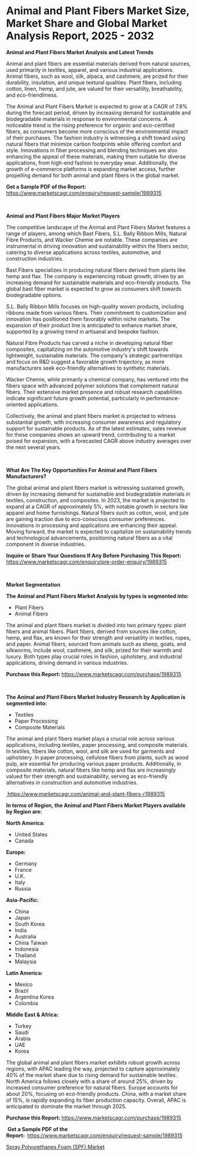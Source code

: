 <p><h1>Animal and Plant Fibers Market Size, Market Share and Global Market Analysis Report, 2025 - 2032</h1></p><p><strong>Animal and Plant Fibers Market Analysis and Latest Trends</strong></p>
<p><p>Animal and plant fibers are essential materials derived from natural sources, used primarily in textiles, apparel, and various industrial applications. Animal fibers, such as wool, silk, alpaca, and cashmere, are prized for their durability, insulation, and unique textural qualities. Plant fibers, including cotton, linen, hemp, and jute, are valued for their versatility, breathability, and eco-friendliness. </p><p>The Animal and Plant Fibers Market is expected to grow at a CAGR of 7.8% during the forecast period, driven by increasing demand for sustainable and biodegradable materials in response to environmental concerns. A noticeable trend is the rising preference for organic and eco-certified fibers, as consumers become more conscious of the environmental impact of their purchases. The fashion industry is witnessing a shift toward using natural fibers that minimize carbon footprints while offering comfort and style. Innovations in fiber processing and blending techniques are also enhancing the appeal of these materials, making them suitable for diverse applications, from high-end fashion to everyday wear. Additionally, the growth of e-commerce platforms is expanding market access, further propelling demand for both animal and plant fibers in the global market.</p></p>
<p><strong>Get a Sample PDF of the Report:&nbsp;</strong> <a href="https://www.marketscagr.com/enquiry/request-sample/1989315?utm_campaign=3432&utm_medium=2&utm_source=Github&utm_content=ia&utm_term=03042025&utm_id=animal-and-plant-fibers">https://www.marketscagr.com/enquiry/request-sample/1989315</a></p>
<p>&nbsp;</p>
<p><strong>Animal and Plant Fibers Major Market Players</strong></p>
<p><p>The competitive landscape of the Animal and Plant Fibers Market features a range of players, among which Bast Fibers, S.L. Bally Ribbon Mills, Natural Fibre Products, and Wacker Chemie are notable. These companies are instrumental in driving innovation and sustainability within the fibers sector, catering to diverse applications across textiles, automotive, and construction industries.</p><p>Bast Fibers specializes in producing natural fibers derived from plants like hemp and flax. The company is experiencing robust growth, driven by an increasing demand for sustainable materials and eco-friendly products. The global bast fiber market is expected to grow as consumers shift towards biodegradable options.</p><p>S.L. Bally Ribbon Mills focuses on high-quality woven products, including ribbons made from various fibers. Their commitment to customization and innovation has positioned them favorably within niche markets. The expansion of their product line is anticipated to enhance market share, supported by a growing trend in artisanal and bespoke fashion.</p><p>Natural Fibre Products has carved a niche in developing natural fiber composites, capitalizing on the automotive industry's shift towards lightweight, sustainable materials. The company's strategic partnerships and focus on R&D suggest a favorable growth trajectory, as more manufacturers seek eco-friendly alternatives to synthetic materials.</p><p>Wacker Chemie, while primarily a chemical company, has ventured into the fibers space with advanced polymer solutions that complement natural fibers. Their extensive market presence and robust research capabilities indicate significant future growth potential, particularly in performance-oriented applications.</p><p>Collectively, the animal and plant fibers market is projected to witness substantial growth, with increasing consumer awareness and regulatory support for sustainable products. As of the latest estimates, sales revenue for these companies shows an upward trend, contributing to a market poised for expansion, with a forecasted CAGR above industry averages over the next several years.</p></p>
<p>&nbsp;</p>
<p><strong>What Are The Key Opportunities For Animal and Plant Fibers Manufacturers?</strong></p>
<p><p>The global animal and plant fibers market is witnessing sustained growth, driven by increasing demand for sustainable and biodegradable materials in textiles, construction, and composites. In 2023, the market is projected to expand at a CAGR of approximately 5%, with notable growth in sectors like apparel and home furnishings. Natural fibers such as cotton, wool, and jute are gaining traction due to eco-conscious consumer preferences. Innovations in processing and applications are enhancing their appeal. Moving forward, the market is expected to capitalize on sustainability trends and technological advancements, positioning natural fibers as a vital component in diverse industries.</p></p>
<p><strong>Inquire or Share Your Questions If Any Before Purchasing This Report:</strong> <a href="https://www.marketscagr.com/enquiry/pre-order-enquiry/1989315?utm_campaign=3432&utm_medium=2&utm_source=Github&utm_content=ia&utm_term=03042025&utm_id=animal-and-plant-fibers">https://www.marketscagr.com/enquiry/pre-order-enquiry/1989315</a></p>
<p>&nbsp;</p>
<p><strong>Market Segmentation</strong></p>
<p><strong>The Animal and Plant Fibers Market Analysis by types is segmented into:</strong></p>
<p><ul><li>Plant Fibers</li><li>Animal Fibers</li></ul></p>
<p><p>The animal and plant fibers market is divided into two primary types: plant fibers and animal fibers. Plant fibers, derived from sources like cotton, hemp, and flax, are known for their strength and versatility in textiles, ropes, and paper. Animal fibers, sourced from animals such as sheep, goats, and silkworms, include wool, cashmere, and silk, prized for their warmth and luxury. Both types play crucial roles in fashion, upholstery, and industrial applications, driving demand in various industries.</p></p>
<p><strong>Purchase this Report:&nbsp;</strong><a href="https://www.marketscagr.com/purchase/1989315?utm_campaign=3432&utm_medium=2&utm_source=Github&utm_content=ia&utm_term=03042025&utm_id=animal-and-plant-fibers">https://www.marketscagr.com/purchase/1989315</a></p>
<p>&nbsp;</p>
<p><strong>The Animal and Plant Fibers Market Industry Research by Application is segmented into:</strong></p>
<p><ul><li>Textiles</li><li>Paper Processing</li><li>Composite Materials</li></ul></p>
<p><p>The animal and plant fibers market plays a crucial role across various applications, including textiles, paper processing, and composite materials. In textiles, fibers like cotton, wool, and silk are used for garments and upholstery. In paper processing, cellulose fibers from plants, such as wood pulp, are essential for producing various paper products. Additionally, in composite materials, natural fibers like hemp and flax are increasingly valued for their strength and sustainability, serving as eco-friendly alternatives in construction and automotive industries.</p></p>
<p><a href="https://www.marketscagr.com/animal-and-plant-fibers-r1989315?utm_campaign=3432&utm_medium=2&utm_source=Github&utm_content=ia&utm_term=03042025&utm_id=animal-and-plant-fibers">&nbsp;https://www.marketscagr.com/animal-and-plant-fibers-r1989315</a></p>
<p><strong>In terms of Region, the Animal and Plant Fibers Market Players available by Region are:</strong></p>
<p>
    <p> <strong> North America: </strong>
        <ul>
            <li>United States</li>
            <li>Canada</li>
        </ul>
        </p> 
    <p> <strong> Europe: </strong>
        <ul>
            <li>Germany</li>
            <li>France</li>
            <li>U.K.</li>
            <li>Italy</li>
            <li>Russia</li>
        </ul>
        </p> 
    <p> <strong> Asia-Pacific: </strong>
        <ul>
            <li>China</li>
            <li>Japan</li>
            <li>South Korea</li>
            <li>India</li>
            <li>Australia</li>
            <li>China Taiwan</li>
            <li>Indonesia</li>
            <li>Thailand</li>
            <li>Malaysia</li>
        </ul>
        </p> 
    <p> <strong> Latin America: </strong>
        <ul>
            <li>Mexico</li>
            <li>Brazil</li>
            <li>Argentina Korea</li>
            <li>Colombia</li>
        </ul>
        </p> 
    <p> <strong> Middle East & Africa: </strong>
        <ul>
            <li>Turkey</li>
            <li>Saudi</li>
            <li>Arabia</li>
            <li>UAE</li>
            <li>Korea</li>
        </ul>
    </p>
    </p>
<p><p>The global animal and plant fibers market exhibits robust growth across regions, with APAC leading the way, projected to capture approximately 40% of the market share due to rising demand for sustainable textiles. North America follows closely with a share of around 25%, driven by increased consumer preference for natural fibers. Europe accounts for about 20%, focusing on eco-friendly products. China, with a market share of 15%, is rapidly expanding its fiber production capacity. Overall, APAC is anticipated to dominate the market through 2025.</p></p>
<p><strong>Purchase this Report: </strong><a href="https://www.marketscagr.com/purchase/1989315?utm_campaign=3432&utm_medium=2&utm_source=Github&utm_content=ia&utm_term=03042025&utm_id=animal-and-plant-fibers">https://www.marketscagr.com/purchase/1989315</a></p>
<p>&nbsp;<strong>Get a Sample PDF of the Report:&nbsp;&nbsp;</strong><a href="https://www.marketscagr.com/enquiry/request-sample/1989315?utm_campaign=3432&utm_medium=2&utm_source=Github&utm_content=ia&utm_term=03042025&utm_id=animal-and-plant-fibers">https://www.marketscagr.com/enquiry/request-sample/1989315</a></p>
<p><strong></strong></p>
<p><p><a href="https://github.com/shamyzinniwl/Market-Research-Report-List-1/blob/main/spray-polyurethanes-foam-spf-market.md?utm_campaign=3432&utm_medium=2&utm_source=Github&utm_content=ia&utm_term=03042025&utm_id=animal-and-plant-fibers">Spray Polyurethanes Foam (SPF) Market</a></p></p>